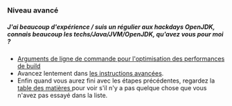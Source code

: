 ### Niveau avancé

##### J'ai beaucoup d'expérience / suis un régulier aux hackdays OpenJDK, connais beaucoup les techs/Java/JVM/OpenJDK, qu'avez vous pour moi ?

- [Arguments de ligne de commande pour l'optimisation des performances de build](../advanced-steps/command-line_arguments_for_build_performance_optimisation.md)
- Avancez lentement dans [les instructions avancées](../advanced-steps/advanced_steps.md).
- Enfin quand vous aurez fini avec les étapes précédentes, regardez la [table des matières ](http://neomatrix369.gitbooks.io/adoptopenjdk-getting-started-kit/content/) pour voir s'il n'y a pas quelque chose que vous n'avez pas essayé dans la liste.





